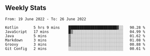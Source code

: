 ## Weekly Stats
<!--START_SECTION:waka-->

```text
From: 19 June 2022 - To: 26 June 2022

Kotlin       5 hrs 9 mins    ██████████████████████▓░░   90.28 %
JavaScript   17 mins         █▒░░░░░░░░░░░░░░░░░░░░░░░   04.99 %
Java         5 mins          ▒░░░░░░░░░░░░░░░░░░░░░░░░   01.62 %
Markdown     3 mins          ▒░░░░░░░░░░░░░░░░░░░░░░░░   01.08 %
Groovy       3 mins          ▒░░░░░░░░░░░░░░░░░░░░░░░░   00.88 %
Git Config   2 mins          ░░░░░░░░░░░░░░░░░░░░░░░░░   00.61 %
```

<!--END_SECTION:waka-->
